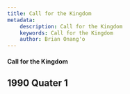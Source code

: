 ```yaml
---
title: Call for the Kingdom
metadata:
    description: Call for the Kingdom
    keywords: Call for the Kingdom
    author: Brian Onang'o
---
```


#### Call for the Kingdom

## 1990 Quater 1
